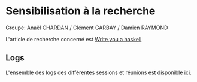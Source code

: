 # Sensibilisation à la recherche

Groupe: Anaël CHARDAN / Clément GARBAY / Damien RAYMOND

L'article de recherche concerné est [Write you a haskell](http://dev.stephendiehl.com/fun/006_hindley_milner.html)

## Logs

L'ensemble des logs des différentes sessions et réunions est disponible [ici](https://github.com/anaelChardan/IMT-Recherche/blob/master/LOGS.md).